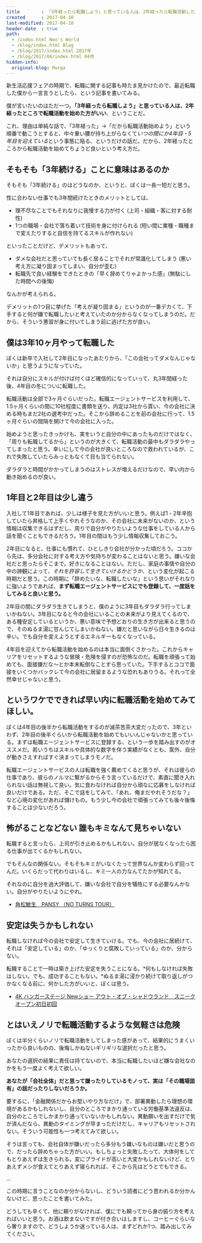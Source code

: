 ```yaml
---
title        : 「3年経ったら転職しよう」と思っている人は、2年経ったら転職活動した方がいい
created      : 2017-04-10
last-modified: 2017-04-10
header-date  : true
path:
  - /index.html Neo's World
  - /blog/index.html Blog
  - /blog/2017/index.html 2017年
  - /blog/2017/04/index.html 04月
hidden-info:
  original-blog: Murga
---
```


新生活応援フェアの時期で、転職に関する記事も時たま見かけたので、最近転職した僕から一言言うとしたら、という記事を書いてみる。

僕が言いたいのはただ一つ。**「3年経ったら転職しよう」と思っている人は、2年経ったところで転職活動を始めた方がいい**、ということだ。

これ、理由は単純な話で、「3年経った」→「だから転職活動始めよう」という順番で動こうとすると、中々重い腰が持ち上がらなくて*いつの間にか4年目・5年目を迎えている*という事態に陥る、というだけの話だ。だから、2年経ったところから転職活動を始めてちょうど良いという考え方だ。

## そもそも「3年続ける」ことに意味はあるのか

そもそも「3年続ける」のはどうなのか、というと、ぼくは一長一短だと思う。

性に合わない仕事でも3年間続けたときのメリットとしては、

- 理不尽なことでもそれなりに我慢する力が付く (上司・組織・客に対する耐性)
- 1つの職場・会社で落ち着いて技術を身に付けられる (短い間に業種・職種まで変えたりすると自信を持てるスキルが作れない)

といったことだけど、デメリットもあって、

- ダメな会社だと思っていても長く居ることでそれが常識化してしまう (悪い考え方に凝り固まってしまい、自分が歪む)
- 転職先で良い経験をできたときの「早く辞めてりゃよかった感」(無駄にした時間への後悔)

なんかが考えられる。

デメリットの1つ目に挙げた「考えが凝り固まる」というのが一番デカくて、下手すると何が嫌で転職したいと考えていたのか分からなくなってしまうのだ。だから、そういう悪習が身に付いてしまう前に逃げた方が良い。

## 僕は3年10ヶ月やって転職した

ぼくは新卒で入社して2年目になったあたりから、「この会社ってダメなんじゃないか」と思うようになっていた。

それは自分にスキルが付けば付くほど確信的になっていって、丸3年間経った後、4年目の冬についに転職した。

転職活動は全部で3ヶ月ぐらいだった。転職エージェントサービスを利用して、1.5ヶ月くらいの間に10社程度に書類を送り、内定は3社から貰い、今の会社に決める時もまだ2社の選考中だった。そこから辞めることを前の会社に行って、1.5ヶ月ぐらいの間隔を開けて今の会社に入った。

始めようと思ったきっかけも、実をいうと自分の中にあったものだけではなく、「周りも転職してるから」というのが大きくて、転職活動の最中もダラダラやってしまったと思う。幸いにして今の会社が良いところなので救われているが、これで失敗していたらみっともなくて目も当てられない。

ダラダラと時間がかかってしまうのはストレスが増えるだけなので、早い内から動き始めるのが良い。

## 1年目と2年目は少し違う

入社して1年目であれば、少しは様子を見た方がいいと思う。例えば1・2年辛抱していたら昇格して上手くやれそうなのか、その会社に未来がないのか、という情報は収集できるはずだし、周りで自分がやりたいような仕事をしている人から話を聞くこともできるだろう。1年目の間はもう少し情報収集しておこう。

2年目になると、仕事にも慣れて、ひとしきり会社が分かった頃だろう。ココから先は、多分会社に対する考え方や気持ちが変わることはないと思う。嫌いな会社だと思ったらそこまで。好きになることはない。ただし、家庭の事情や自分の中の諦観によって、*それを許容して生きていけるかどうか*、という変化が起こる時期だと思う。この時期に「辞めたいな、転職したいな」という思いがそれなりに強いようであれば、**まず転職エージェントサービスにでも登録して、一度話をしてみると良いと思う。**

2年目の間にダラダラ生きてしまうと、僕のように3年目もダラダラ行ってしまいかねない。3年目になると今の会社にいることの未来がより見えてくるので、ある種安定しているというか、悪い意味で予想どおりの生き方が出来ると思うので、そのぬるま湯に甘んじてしまいかねない。嫌だと思いながら日々生きるのは辛い。でも自分を変えようとするエネルギーもなくなっている。

4年目を迎えてから転職活動を始めるのは本当に面倒くさかった。これからキャリアをリセットするような冒険・危険を侵すのが恐怖なのだ。転職を頑張って始めても、面接嫌だな～とか本末転倒なことすら思っていた。下手するとココで面接をいくつかバックレて今の会社に居留まるような恐れもありうる。それって全然幸せじゃないと思う。

## というワケでできれば早い内に転職活動を始めてみてほしい。

ぼくは4年目の後半から転職活動をするのが滅茶苦茶大変だったので、3年といわず、2年目の後半ぐらいから転職活動を始めてもいいんじゃないかと思っている。まずは転職エージェントサービスに登録する、という一歩を踏み出すのがオススメだ。若いうちはスキルや具体的な数字を伴う実績がなくとも、案外、自分が動きさえすればすぐ決まってしまうモノだ。

転職エージェントサービスの人は転職を強く薦めてくると思うが、それは彼らの仕事であり、彼らのノルマに繋がるからそう言っているだけで、素直に聞き入れられない話は無視して良い。気に食わなければ自分から頑なに応募をしなければ良いだけである。ただ、そこで話をしてみて、「あれ、俺まだやれそうだな？」など心境の変化があれば儲けもの。もう少し今の会社で頑張ってみても後々後悔することは少ないだろう。

## 怖がることなどない 誰もキミなんて見ちゃいない

転職すると言ったら、上司が引き止めるかもしれない。自分が居なくなったら困る仕事が出てくるかもしれない。

でもそんなの関係ない。そもそもキミがいなくたって世界なんか変わらず回ってんだ。いくらだって代わりはいるし、キミ一人の力なんてたかが知れてる。

それなのに自分を過大評価して、嫌いな会社で自分を犠牲にする必要なんかない。自分がやりたいようにやれ。

- [角松敏生　PANSY （NO TURNS TOUR）](https://youtube.com/watch?v=IwQI2PYZsOU)

## 安定は失うかもしれない

転職しなければ今の会社で安定して生きていける。でも、今の会社に居続けて、それは「安定している」のか、「ゆっくりと腐敗していっている」のか、分からない。

転職することで一時は築き上げた安定を失うことになる。*何もしなければ失敗はしない。でも、成功することもない。*ぬるま湯に浸かり続けて取り返しがつかなくなる前に、何かした方がいいと、ぼくは思う。

- [4K ハンガーステージ Newショー アウト・オブ・シャドウランド　スニークオープン初日初回](https://youtube.com/watch?v=aAiKie48YMg)

## とはいえノリで転職活動するような気軽さは危険

ぼくは半分くらいノリで転職活動をしてしまった感があって、結果的にうまくいったから良いものの、後悔しかねないギリギリな選択だったと思う。

あなたの選択の結果に責任は持てないので、本当に転職したいほど嫌な会社なのかをもう一度よく考えて欲しい。

**あなたが「会社全体」だと思って嫌ったりしているモノって、実は「その職場固有」の話だったりしないだろうか。**

要するに、「金融関係だからお堅いやり方なだけ」で、部署異動したら理想の環境があるかもしれないし、自分のところでまかり通っている労働基準法違反は、自分のところでしかまかり通っていないかもしれない。異動願いを出すだけで気が済んだなら、異動のタイミングが早まっただけだし、キャリアもリセットされない。そういう可能性も一つ考えてみて欲しい。

そうは言っても、会社自体が嫌いだったら多分もう嫌いなものは嫌いだと思うので、だったら辞めちゃった方がいい。もしちょっと失敗したって、大体何をしてもとりあえずは生きられる。変にプライドが高いと大変かもしれないけど、とりあえずメシが食えてとりあえず寝られれば、そこから先はどうとでもできる。

…

この時期に言うことなのか分からないし、どういう読者にどう思われるか分かんないけど、思ったことを書いてみた。

どうしても辛くて、他に頼りがなければ、僕にでも頼ってから身の振り方を考えればいいと思う。お酒は飲まないですが付き合いはしますし、コーヒーぐらいなら奢りますので、どうしようか迷っている人は、まずどれか1つ、踏み出してみてください。
